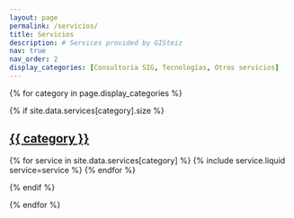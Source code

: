 ```yaml
---
layout: page
permalink: /servicios/
title: Servicios
description: # Services provided by GISteiz
nav: true
nav_order: 2
display_categories: [Consultoría SIG, Tecnologías, Otros servicios]
---
```


<div class="services">

<!-- Display categorized services -->
{% for category in page.display_categories %}
  
  {% if site.data.services[category].size %}

  <a id="{{ category }}" href=".#{{ category }}">
    <h2 class="category">{{ category }}</h2>
  </a>

  <!--div class="services d-flex flex-wrap flex-md-row flex-column justify-content-between align-items-center"-->
  <div class="service row row-cols-1 row-cols-md-3">
    {% for service in site.data.services[category] %}
      {% include service.liquid service=service %}
    {% endfor %}
  </div>
  
  {% endif %}

{% endfor %}

</div>
